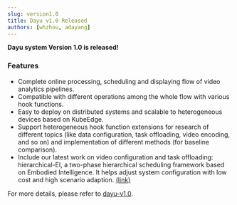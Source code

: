 ```yaml
---
slug: version1.0
title: Dayu v1.0 Released
authors: [whzhou, adayang]
---
```


**Dayu system Version 1.0 is released!**

### Features
- Complete online processing, scheduling and displaying flow of video analytics pipelines.
- Compatible with different operations among the whole flow with various hook functions.
- Easy to deploy on distributed systems and scalable to heterogeneous devices based on KubeEdge.
- Support heterogeneous hook function extensions for research of different topics (like data configuration, task offloading, video encoding, and so on) and implementation of different methods (for baseline comparison).
- Include our latest work on video configuration and task offloading: hierarchical-EI, a two-phase hierarchical scheduling framework based on Embodied Intelligence. It helps adjust system configuration with low cost and high scenario adaption.  [(link)](https://github.com/dayu-autostreamer/dayu/tree/v1.0/template/scheduler/hei.yaml)

For more details, please refer to [dayu-v1.0](https://github.com/dayu-autostreamer/dayu/releases/tag/v1.0).

